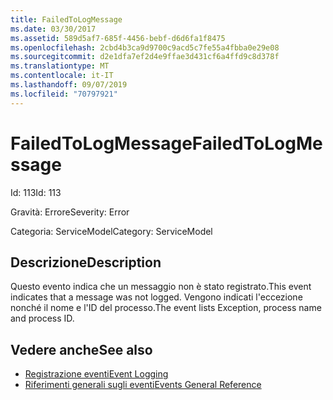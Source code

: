 ```yaml
---
title: FailedToLogMessage
ms.date: 03/30/2017
ms.assetid: 589d5af7-685f-4456-bebf-d6d6fa1f8475
ms.openlocfilehash: 2cbd4b3ca9d9700c9acd5c7fe55a4fbba0e29e08
ms.sourcegitcommit: d2e1dfa7ef2d4e9ffae3d431cf6a4ffd9c8d378f
ms.translationtype: MT
ms.contentlocale: it-IT
ms.lasthandoff: 09/07/2019
ms.locfileid: "70797921"
---
```

# <a name="failedtologmessage"></a><span data-ttu-id="64e5f-102">FailedToLogMessage</span><span class="sxs-lookup"><span data-stu-id="64e5f-102">FailedToLogMessage</span></span>
<span data-ttu-id="64e5f-103">Id: 113</span><span class="sxs-lookup"><span data-stu-id="64e5f-103">Id: 113</span></span>  
  
 <span data-ttu-id="64e5f-104">Gravità: Errore</span><span class="sxs-lookup"><span data-stu-id="64e5f-104">Severity: Error</span></span>  
  
 <span data-ttu-id="64e5f-105">Categoria: ServiceModel</span><span class="sxs-lookup"><span data-stu-id="64e5f-105">Category: ServiceModel</span></span>  
  
## <a name="description"></a><span data-ttu-id="64e5f-106">Descrizione</span><span class="sxs-lookup"><span data-stu-id="64e5f-106">Description</span></span>  
 <span data-ttu-id="64e5f-107">Questo evento indica che un messaggio non è stato registrato.</span><span class="sxs-lookup"><span data-stu-id="64e5f-107">This event indicates that a message was not logged.</span></span> <span data-ttu-id="64e5f-108">Vengono indicati l'eccezione nonché il nome e l'ID del processo.</span><span class="sxs-lookup"><span data-stu-id="64e5f-108">The event lists Exception, process name and process ID.</span></span>  
  
## <a name="see-also"></a><span data-ttu-id="64e5f-109">Vedere anche</span><span class="sxs-lookup"><span data-stu-id="64e5f-109">See also</span></span>

- [<span data-ttu-id="64e5f-110">Registrazione eventi</span><span class="sxs-lookup"><span data-stu-id="64e5f-110">Event Logging</span></span>](index.md)
- [<span data-ttu-id="64e5f-111">Riferimenti generali sugli eventi</span><span class="sxs-lookup"><span data-stu-id="64e5f-111">Events General Reference</span></span>](events-general-reference.md)
